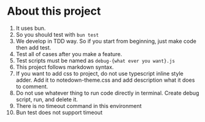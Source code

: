 # About this project

1. It uses bun.
2. So you should test with `bun test`
3. We develop in TDD way. So if you start from beginning, just make code then add test.
4. Test all of cases after you make a feature.
5. Test scripts must be named as `debug-{what ever you want}.js`
6. This project follows markdown syntax.
7. If you want to add css to project, do not use typescript inline style adder. Add it to notedown-theme.css and add description what it does to comment.
8. Do not use whatever thing to run code directly in terminal. Create debug script, run, and delete it.
9. There is no timeout command in this environment
10. Bun test does not support timeout
